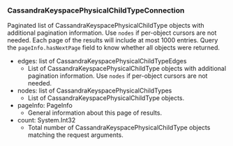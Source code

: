 ### CassandraKeyspacePhysicalChildTypeConnection
Paginated list of CassandraKeyspacePhysicalChildType objects with additional pagination information. Use `nodes` if per-object cursors are not needed. Each page of the results will include at most 1000 entries. Query the `pageInfo.hasNextPage` field to know whether all objects were returned.

- edges: list of CassandraKeyspacePhysicalChildTypeEdges
  - List of CassandraKeyspacePhysicalChildType objects with additional pagination information. Use `nodes` if per-object cursors are not needed.
- nodes: list of CassandraKeyspacePhysicalChildTypes
  - List of CassandraKeyspacePhysicalChildType objects.
- pageInfo: PageInfo
  - General information about this page of results.
- count: System.Int32
  - Total number of CassandraKeyspacePhysicalChildType objects matching the request arguments.
